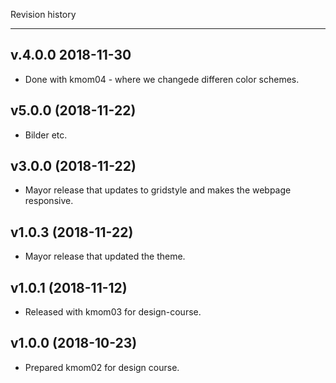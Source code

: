 Revision history

-------
v.4.0.0 2018-11-30
-------

* Done with kmom04 - where we changede differen color schemes.


v5.0.0 (2018-11-22)
------------------------

* Bilder etc.



v3.0.0 (2018-11-22)
------------------------

* Mayor release that updates to gridstyle and makes the webpage responsive.




v1.0.3 (2018-11-22)
------------------------

* Mayor release that updated the theme.



v1.0.1 (2018-11-12)
------------------------

* Released with kmom03 for design-course.



v1.0.0 (2018-10-23)
------------------------

* Prepared kmom02 for design course.
